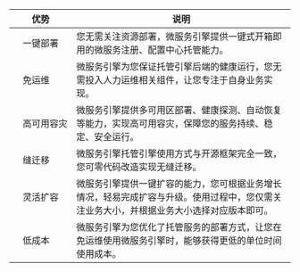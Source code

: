 <table>
<thead>
<tr>
<th colspan="2"><center>优势</center></th>
<th><center>说明</center></th>
</tr>
</thead>
<tbody><tr>
<td><img src="https://main.qcloudimg.com/raw/cc3f6f55e9dd29466cadf42a69742fc5.svg" alt=""></td>
<td>一键部署</td>
<td>您无需关注资源部署，微服务引擎提供一键式开箱即用的微服务注册、配置中心托管能力。</td>
</tr>
<tr>
<td><img src="https://main.qcloudimg.com/raw/897f91e4ff1dd2b5c3c9efa6ff4f99b4.svg" alt=""></td>
<td>免运维</td>
<td>微服务引擎为您保证托管引擎后端的健康运行，您无需投入人力运维相关组件，让您专注于自身业务实现。</td>
</tr>
<tr>
<td><img src="https://main.qcloudimg.com/raw/85de7bd3a9e6eeec857bcbec4edbf791.svg" alt=""></td>
<td><nobr>高可用容灾</nobr></td>
<td>微服务引擎提供多可用区部署、健康探测、自动恢复等能力，实现高可用容灾，保障您的服务持续、稳定、安全运行。</td>
</tr>
<tr>
<td><img src="https://main.qcloudimg.com/raw/e57b9fcfe6634870c217ba7655264576.svg" alt=""></td>
<td>缝迁移</td>
<td>微服务引擎托管引擎使用方式与开源框架完全一致，您可零代码改造实现无缝迁移。</td>
</tr>
<tr>
<td><img src="https://main.qcloudimg.com/raw/f0ceb547ead95b545ae35238037503dc.svg" alt=""></td>
<td>灵活扩容</td>
<td>微服务引擎提供一键扩容的能力，您可根据业务增长情况，轻易完成扩容与升级。使用过程中，您仅需关注业务大小，并根据业务大小选择对应版本即可。</td>
</tr>
<tr>
<td><img src="https://main.qcloudimg.com/raw/f0a9d641bd08aebb2937931ed6a2a7ef.svg" alt=""></td>
<td>低成本</td>
<td>微服务引擎为您优化了托管服务的部署方式，让您在免运维使用微服务引擎时，能够获得更低的单位时间使用成本。</td>
</tr>
</tbody>
</table>

